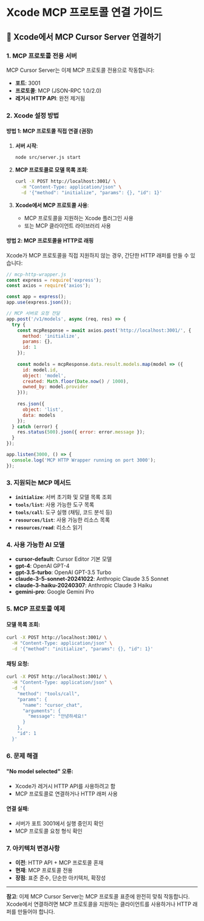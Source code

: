 # Xcode MCP 프로토콜 연결 가이드

## 🚀 Xcode에서 MCP Cursor Server 연결하기

### **1. MCP 프로토콜 전용 서버**

MCP Cursor Server는 이제 MCP 프로토콜 전용으로 작동합니다:
- **포트**: 3001
- **프로토콜**: MCP (JSON-RPC 1.0/2.0)
- **레거시 HTTP API**: 완전 제거됨

### **2. Xcode 설정 방법**

#### **방법 1: MCP 프로토콜 직접 연결 (권장)**

1. **서버 시작**:
   ```bash
   node src/server.js start
   ```

2. **MCP 프로토콜로 모델 목록 조회**:
   ```bash
   curl -X POST http://localhost:3001/ \
     -H "Content-Type: application/json" \
     -d '{"method": "initialize", "params": {}, "id": 1}'
   ```

3. **Xcode에서 MCP 프로토콜 사용**:
   - MCP 프로토콜을 지원하는 Xcode 플러그인 사용
   - 또는 MCP 클라이언트 라이브러리 사용

#### **방법 2: MCP 프로토콜을 HTTP로 래핑**

Xcode가 MCP 프로토콜을 직접 지원하지 않는 경우, 간단한 HTTP 래퍼를 만들 수 있습니다:

```javascript
// mcp-http-wrapper.js
const express = require('express');
const axios = require('axios');

const app = express();
app.use(express.json());

// MCP 서버로 요청 전달
app.post('/v1/models', async (req, res) => {
  try {
    const mcpResponse = await axios.post('http://localhost:3001/', {
      method: 'initialize',
      params: {},
      id: 1
    });
    
    const models = mcpResponse.data.result.models.map(model => ({
      id: model.id,
      object: 'model',
      created: Math.floor(Date.now() / 1000),
      owned_by: model.provider
    }));
    
    res.json({
      object: 'list',
      data: models
    });
  } catch (error) {
    res.status(500).json({ error: error.message });
  }
});

app.listen(3000, () => {
  console.log('MCP HTTP Wrapper running on port 3000');
});
```

### **3. 지원되는 MCP 메서드**

- **`initialize`**: 서버 초기화 및 모델 목록 조회
- **`tools/list`**: 사용 가능한 도구 목록
- **`tools/call`**: 도구 실행 (채팅, 코드 분석 등)
- **`resources/list`**: 사용 가능한 리소스 목록
- **`resources/read`**: 리소스 읽기

### **4. 사용 가능한 AI 모델**

- **cursor-default**: Cursor Editor 기본 모델
- **gpt-4**: OpenAI GPT-4
- **gpt-3.5-turbo**: OpenAI GPT-3.5 Turbo
- **claude-3-5-sonnet-20241022**: Anthropic Claude 3.5 Sonnet
- **claude-3-haiku-20240307**: Anthropic Claude 3 Haiku
- **gemini-pro**: Google Gemini Pro

### **5. MCP 프로토콜 예제**

#### **모델 목록 조회**:
```bash
curl -X POST http://localhost:3001/ \
  -H "Content-Type: application/json" \
  -d '{"method": "initialize", "params": {}, "id": 1}'
```

#### **채팅 요청**:
```bash
curl -X POST http://localhost:3001/ \
  -H "Content-Type: application/json" \
  -d '{
    "method": "tools/call",
    "params": {
      "name": "cursor_chat",
      "arguments": {
        "message": "안녕하세요!"
      }
    },
    "id": 1
  }'
```

### **6. 문제 해결**

#### **"No model selected" 오류**:
- Xcode가 레거시 HTTP API를 사용하려고 함
- MCP 프로토콜로 연결하거나 HTTP 래퍼 사용

#### **연결 실패**:
- 서버가 포트 3001에서 실행 중인지 확인
- MCP 프로토콜 요청 형식 확인

### **7. 아키텍처 변경사항**

- **이전**: HTTP API + MCP 프로토콜 혼재
- **현재**: MCP 프로토콜 전용
- **장점**: 표준 준수, 단순한 아키텍처, 확장성

---

**참고**: 이제 MCP Cursor Server는 MCP 프로토콜 표준에 완전히 맞춰 작동합니다. Xcode에서 연결하려면 MCP 프로토콜을 지원하는 클라이언트를 사용하거나 HTTP 래퍼를 만들어야 합니다.


